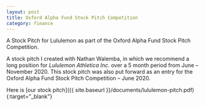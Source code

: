 ```yaml
---
layout: post
title: Oxford Alpha Fund Stock Pitch Competition
category: finance
---
```


A Stock Pitch for Lululemon as part of the Oxford Alpha Fund Stock Pitch Competition.

<!-- more -->

A stock pitch I created with Nathan Walemba, in which we recommend a long position for *Lululemon Athletica Inc.* over a 5 month period from June – November 2020. This stock pitch was also put forward as an entry for the Oxford Alpha Fund Stock Pitch Competition – June 2020.

Here is [our stock pitch]({{ site.baseurl }}/documents/lululemon-pitch.pdf){:target="_blank"}
